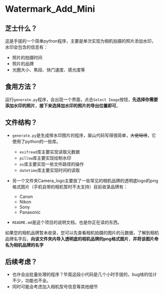 # Watermark_Add_Mini

## 芝士什么？

这是手搓的一个简单python程序，主要是单次实现为相机拍摄的照片添加水印，水印会包含的信息有：
- 照片的拍摄时间
- 照片的品牌
- 光圈大小、焦段、快门速度、感光度等

## 食用方法？

运行`generate.py`程序，会出现一个界面，点击`Select Image`按钮，**先选择你需要添加水印的照片**，**接下来选择加水印的照片的导出位置即可**。

## 文件结构？

- `generate.py`是生成带水印图片的程序，屎山代码写得很简单，~~大佬轻喷~~，它使用了python的一些库。
  - `exifread`库主要实现读取元数据
  - `pillow`库主要实现绘制水印
  - `os`库主要实现一些文件路径的操作
  - `datetime`库主要实现时间的读取

- 另一个文件夹Camera_logo主要放了一些常见的相机品牌的透明底logo的png格式图片（手机自带的相机暂时不太支持）目前收录品牌有：
  - Canon
  - Nikon
  - Sony
  - Panasonic

- `README.md`是这个项目的说明文档，也是你正在读的东西。

如果您的相机品牌暂未收录，您可以先查看相机拍摄的图片的元数据，了解到相机品牌名字后，**向该文件夹内导入透明底的相机品牌的png格式图片**，**并将该图片命名为相机品牌的名字**

## 后续考虑？

- 也许会出批量处理的程序？毕竟这段小代码是几个小时手搓的，bug啥的估计不少，功能也不全。
- 同时可能会考虑加入相机型号信息等其他细节
